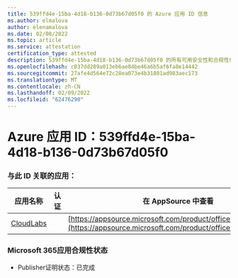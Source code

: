 ```yaml
---
title: 539ffd4e-15ba-4d18-b136-0d73b67d05f0 的 Azure 应用 ID 信息
ms.author: elmalova
author: elenamalova
ms.date: 02/08/2022
ms.topic: article
ms.service: attestation
certification_type: attested
description: 539ffd4e-15ba-4d18-b136-0d73b67d05f0 的所有可用安全性和合规性信息。
ms.openlocfilehash: c037dd289a013eb6ae84be46a6b5af6fa8e14442
ms.sourcegitcommit: 27afe4d564e72c28ea073e4b31801ad983aec173
ms.translationtype: MT
ms.contentlocale: zh-CN
ms.lasthandoff: 02/09/2022
ms.locfileid: "62476290"
---
```

# <a name="azure-app-id-539ffd4e-15ba-4d18-b136-0d73b67d05f0"></a>Azure 应用 ID：539ffd4e-15ba-4d18-b136-0d73b67d05f0


### <a name="apps-associated-with-this-id"></a>与此 ID 关联的应用：
| **应用名称** | **认证** | **在 AppSource 中查看** |
|--------------|---------------|-----------------------|
| [CloudLabs](https://docs.microsoft.com/microsoft-365-app-certification/forward/WA200003273) |  | [https://appsource.microsoft.com/product/office/WA200003273](https://appsource.microsoft.com/product/office/WA200003273) |

### <a name="microsoft-365-app-compliance-status"></a>Microsoft 365应用合规性状态
- Publisher证明状态：已完成
